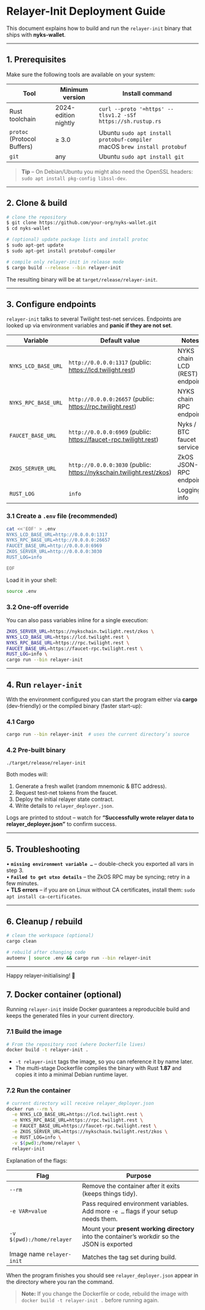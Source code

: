 # Relayer-Init Deployment Guide

This document explains how to build and run the `relayer-init` binary that ships with **nyks-wallet**.

---

## 1. Prerequisites

Make sure the following tools are available on your system:

| Tool                        | Minimum version      | Install command                                                               |
| --------------------------- | -------------------- | ----------------------------------------------------------------------------- |
| Rust toolchain              | 2024-edition nightly | `curl --proto '=https' --tlsv1.2 -sSf https://sh.rustup.rs`                   |
| `protoc` (Protocol Buffers) | ≥ 3.0                | Ubuntu `sudo apt install protobuf-compiler`<br/>macOS `brew install protobuf` |
| `git`                       | any                  | Ubuntu `sudo apt install git`                                                 |

> **Tip** – On Debian/Ubuntu you might also need the OpenSSL headers: `sudo apt install pkg-config libssl-dev`.

---

## 2. Clone & build

```bash
# clone the repository
$ git clone https://github.com/your-org/nyks-wallet.git
$ cd nyks-wallet

# (optional) update package lists and install protoc
$ sudo apt-get update
$ sudo apt-get install protobuf-compiler

# compile only relayer-init in release mode
$ cargo build --release --bin relayer-init
```

The resulting binary will be at `target/release/relayer-init`.

---

## 3. Configure endpoints

`relayer-init` talks to several Twilight test-net services. Endpoints are looked up via environment variables and **panic if they are not set**.

| Variable            | Default value                                                        | Notes                          |
| ------------------- | -------------------------------------------------------------------- | ------------------------------ |
| `NYKS_LCD_BASE_URL` | `http://0.0.0.0:1317` (public: https://lcd.twilight.rest)            | NYKS chain LCD (REST) endpoint |
| `NYKS_RPC_BASE_URL` | `http://0.0.0.0:26657` (public: https://rpc.twilight.rest)           | NYKS chain RPC endpoint        |
| `FAUCET_BASE_URL`   | `http://0.0.0.0:6969` (public: https://faucet-rpc.twilight.rest)     | Nyks / BTC faucet services     |
| `ZKOS_SERVER_URL`   | `http://0.0.0.0:3030` (public: https://nykschain.twilight.rest/zkos) | ZkOS JSON-RPC endpoint         |
| `RUST_LOG`          | `info`                                                               | Logging info                   |

### 3.1 Create a `.env` file (recommended)

```bash
cat <<'EOF' > .env
NYKS_LCD_BASE_URL=http://0.0.0.0:1317
NYKS_RPC_BASE_URL=http://0.0.0.0:26657
FAUCET_BASE_URL=http://0.0.0.0:6969
ZKOS_SERVER_URL=http://0.0.0.0:3030
RUST_LOG=info

EOF
```

Load it in your shell:

```bash
source .env
```

### 3.2 One-off override

You can also pass variables inline for a single execution:

```bash
ZKOS_SERVER_URL=https://nykschain.twilight.rest/zkos \
NYKS_LCD_BASE_URL=https://lcd.twilight.rest \
NYKS_RPC_BASE_URL=https://rpc.twilight.rest \
FAUCET_BASE_URL=https://faucet-rpc.twilight.rest \
RUST_LOG=info \
cargo run --bin relayer-init
```

---

## 4. Run `relayer-init`

With the environment configured you can start the program either via **cargo** (dev-friendly) or the compiled binary (faster start-up):

### 4.1 Cargo

```bash
cargo run --bin relayer-init  # uses the current directory’s source
```

### 4.2 Pre-built binary

```bash
./target/release/relayer-init
```

Both modes will:

1. Generate a fresh wallet (random mnemonic & BTC address).
2. Request test-net tokens from the faucet.
3. Deploy the initial relayer state contract.
4. Write details to `relayer_deployer.json`.

Logs are printed to stdout – watch for **“Successfully wrote relayer data to relayer_deployer.json”** to confirm success.

---

## 5. Troubleshooting

• **`missing environment variable …`** – double-check you exported all vars in step 3.  
• **`Failed to get utxo details`** – the ZkOS RPC may be syncing; retry in a few minutes.  
• **TLS errors** – if you are on Linux without CA certificates, install them: `sudo apt install ca-certificates`.

---

## 6. Cleanup / rebuild

```bash
# clean the workspace (optional)
cargo clean

# rebuild after changing code
autoenv | source .env && cargo run --bin relayer-init
```

---

Happy relayer-initialising! 🎉

## 7. Docker container (optional)

Running `relayer-init` inside Docker guarantees a reproducible build and keeps the generated files in your current directory.

### 7.1 Build the image

```bash
# From the repository root (where Dockerfile lives)
docker build -t relayer-init .
```

- `-t relayer-init` tags the image, so you can reference it by name later.
- The multi-stage Dockerfile compiles the binary with Rust **1.87** and copies it into a minimal Debian runtime layer.

### 7.2 Run the container

```bash
# current directory will receive relayer_deployer.json
docker run --rm \
  -e NYKS_LCD_BASE_URL=https://lcd.twilight.rest \
  -e NYKS_RPC_BASE_URL=https://rpc.twilight.rest \
  -e FAUCET_BASE_URL=https://faucet-rpc.twilight.rest \
  -e ZKOS_SERVER_URL=https://nykschain.twilight.rest/zkos \
  -e RUST_LOG=info \
  -v $(pwd):/home/relayer \
  relayer-init
```

Explanation of the flags:

| Flag                      | Purpose                                                                                       |
| ------------------------- | --------------------------------------------------------------------------------------------- |
| `--rm`                    | Remove the container after it exits (keeps things tidy).                                      |
| `-e VAR=value`            | Pass required environment variables. Add more `-e …` flags if your setup needs them.          |
| `-v $(pwd):/home/relayer` | Mount your **present working directory** into the container’s workdir so the JSON is exported |
| Image name `relayer-init` | Matches the tag set during build.                                                             |

When the program finishes you should see `relayer_deployer.json` appear in the directory where you ran the command.

> **Note:** If you change the Dockerfile or code, rebuild the image with `docker build -t relayer-init .` before running again.
